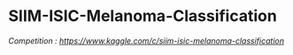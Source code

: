 # SIIM-ISIC-Melanoma-Classification
###### Competition : https://www.kaggle.com/c/siim-isic-melanoma-classification
